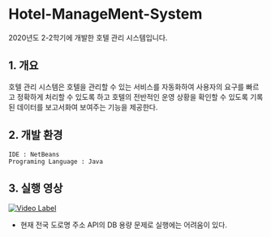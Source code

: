 # Hotel-ManageMent-System
2020년도 2-2학기에 개발한 호텔 관리 시스템입니다.

## 1. 개요
호텔 관리 시스템은 호텔을 관리할 수 있는 서비스를 자동화하여 사용자의 요구를 빠르고 정확하게 처리할 수 있도록 하고 
호텔의 전반적인 운영 상황을 확인할 수 있도록 기록된 데이터를 보고서화여 보여주는 기능을 제공한다.

## 2. 개발 환경
```
IDE : NetBeans
Programing Language : Java
```

## 3. 실행 영상
[![Video Label](http://img.youtube.com/vi/4yHF3vnhaBk/0.jpg)](https://youtu.be/4yHF3vnhaBk)


* 현재 전국 도로명 주소 API의 DB 용량 문제로 실행에는 어려움이 있다.
